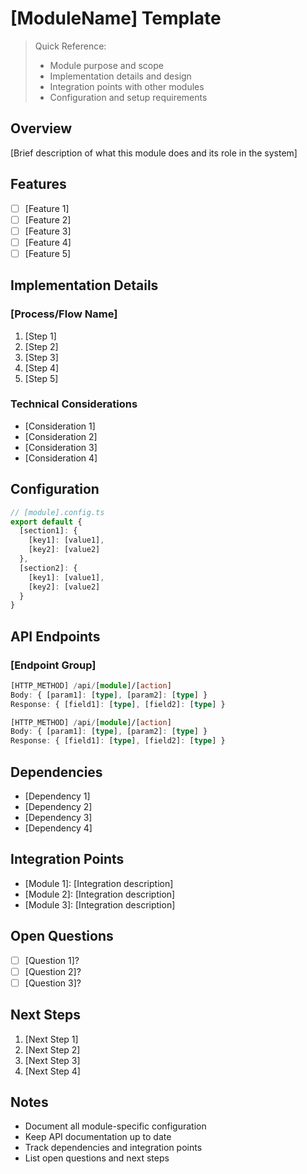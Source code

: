 # [ModuleName] Template

> Quick Reference:
> - Module purpose and scope
> - Implementation details and design
> - Integration points with other modules
> - Configuration and setup requirements

## Overview
[Brief description of what this module does and its role in the system]

## Features
- [ ] [Feature 1]
- [ ] [Feature 2]
- [ ] [Feature 3]
- [ ] [Feature 4]
- [ ] [Feature 5]

## Implementation Details

### [Process/Flow Name]
1. [Step 1]
2. [Step 2]
3. [Step 3]
4. [Step 4]
5. [Step 5]

### Technical Considerations
- [Consideration 1]
- [Consideration 2]
- [Consideration 3]
- [Consideration 4]

## Configuration
```typescript
// [module].config.ts
export default {
  [section1]: {
    [key1]: [value1],
    [key2]: [value2]
  },
  [section2]: {
    [key1]: [value1],
    [key2]: [value2]
  }
}
```

## API Endpoints

### [Endpoint Group]
```typescript
[HTTP_METHOD] /api/[module]/[action]
Body: { [param1]: [type], [param2]: [type] }
Response: { [field1]: [type], [field2]: [type] }

[HTTP_METHOD] /api/[module]/[action]
Body: { [param1]: [type], [param2]: [type] }
Response: { [field1]: [type], [field2]: [type] }
```

## Dependencies
- [Dependency 1]
- [Dependency 2]
- [Dependency 3]
- [Dependency 4]

## Integration Points
- [Module 1]: [Integration description]
- [Module 2]: [Integration description]
- [Module 3]: [Integration description]

## Open Questions
- [ ] [Question 1]?
- [ ] [Question 2]?
- [ ] [Question 3]?

## Next Steps
1. [Next Step 1]
2. [Next Step 2]
3. [Next Step 3]
4. [Next Step 4]

## Notes
- Document all module-specific configuration
- Keep API documentation up to date
- Track dependencies and integration points
- List open questions and next steps 